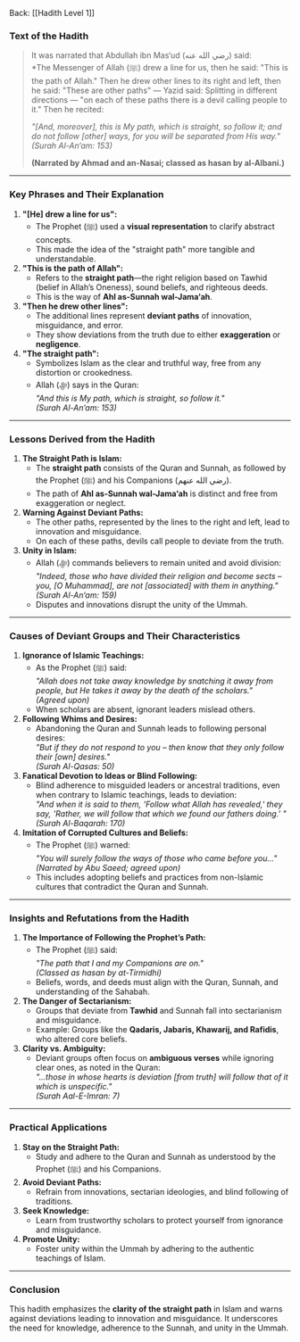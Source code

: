 Back: [[Hadith Level 1]]
### Text of the Hadith
> It was narrated that Abdullah ibn Mas‘ud (رضي الله عنه) said:  
> *The Messenger of Allah (ﷺ) drew a line for us, then he said: "This is the path of Allah." Then he drew other lines to its right and left, then he said: "These are other paths" — Yazid said: Splitting in different directions — "on each of these paths there is a devil calling people to it." Then he recited:  
>  
> *"[And, moreover], this is My path, which is straight, so follow it; and do not follow [other] ways, for you will be separated from His way."*  
> *(Surah Al-An‘am: 153)*  
>  
> **(Narrated by Ahmad and an-Nasai; classed as hasan by al-Albani.)**

---

### Key Phrases and Their Explanation
1. **"[He] drew a line for us":**
   - The Prophet (ﷺ) used a **visual representation** to clarify abstract concepts.
   - This made the idea of the "straight path" more tangible and understandable.
2. **"This is the path of Allah":**
   - Refers to the **straight path**—the right religion based on Tawhid (belief in Allah’s Oneness), sound beliefs, and righteous deeds.
   - This is the way of **Ahl as-Sunnah wal-Jama‘ah**.
3. **"Then he drew other lines":**
   - The additional lines represent **deviant paths** of innovation, misguidance, and error.  
   - They show deviations from the truth due to either **exaggeration** or **negligence**.
4. **"The straight path":**
   - Symbolizes Islam as the clear and truthful way, free from any distortion or crookedness.
   - Allah (ﷻ) says in the Quran:  
     *"And this is My path, which is straight, so follow it."*  
     *(Surah Al-An‘am: 153)*

---

### Lessons Derived from the Hadith
1. **The Straight Path is Islam:**
   - The **straight path** consists of the Quran and Sunnah, as followed by the Prophet (ﷺ) and his Companions (رضي الله عنهم).  
   - The path of **Ahl as-Sunnah wal-Jama‘ah** is distinct and free from exaggeration or neglect.
2. **Warning Against Deviant Paths:**
   - The other paths, represented by the lines to the right and left, lead to innovation and misguidance.  
   - On each of these paths, devils call people to deviate from the truth.
3. **Unity in Islam:**
   - Allah (ﷻ) commands believers to remain united and avoid division:  
     *"Indeed, those who have divided their religion and become sects – you, [O Muhammad], are not [associated] with them in anything."*  
     *(Surah Al-An‘am: 159)*  
   - Disputes and innovations disrupt the unity of the Ummah.

---

### Causes of Deviant Groups and Their Characteristics
1. **Ignorance of Islamic Teachings:**
   - As the Prophet (ﷺ) said:  
     *"Allah does not take away knowledge by snatching it away from people, but He takes it away by the death of the scholars."*  
     *(Agreed upon)*  
   - When scholars are absent, ignorant leaders mislead others.
2. **Following Whims and Desires:**
   - Abandoning the Quran and Sunnah leads to following personal desires:  
     *"But if they do not respond to you – then know that they only follow their [own] desires."*  
     *(Surah Al-Qasas: 50)*  
3. **Fanatical Devotion to Ideas or Blind Following:**
   - Blind adherence to misguided leaders or ancestral traditions, even when contrary to Islamic teachings, leads to deviation:  
     *"And when it is said to them, 'Follow what Allah has revealed,' they say, 'Rather, we will follow that which we found our fathers doing.' "*  
     *(Surah Al-Baqarah: 170)*  
4. **Imitation of Corrupted Cultures and Beliefs:**
   - The Prophet (ﷺ) warned:  
     *"You will surely follow the ways of those who came before you..."*  
     *(Narrated by Abu Saeed; agreed upon)*  
   - This includes adopting beliefs and practices from non-Islamic cultures that contradict the Quran and Sunnah.

---

### Insights and Refutations from the Hadith
1. **The Importance of Following the Prophet’s Path:**
   - The Prophet (ﷺ) said:  
     *"The path that I and my Companions are on."*  
     *(Classed as hasan by at-Tirmidhi)*  
   - Beliefs, words, and deeds must align with the Quran, Sunnah, and understanding of the Sahabah.
2. **The Danger of Sectarianism:**
   - Groups that deviate from **Tawhid** and Sunnah fall into sectarianism and misguidance.
   - Example: Groups like the **Qadaris, Jabaris, Khawarij, and Rafidis**, who altered core beliefs.
3. **Clarity vs. Ambiguity:**
   - Deviant groups often focus on **ambiguous verses** while ignoring clear ones, as noted in the Quran:  
     *"...those in whose hearts is deviation [from truth] will follow that of it which is unspecific."*  
     *(Surah Aal-E-Imran: 7)*  

---

### Practical Applications
1. **Stay on the Straight Path:**
   - Study and adhere to the Quran and Sunnah as understood by the Prophet (ﷺ) and his Companions.
2. **Avoid Deviant Paths:**
   - Refrain from innovations, sectarian ideologies, and blind following of traditions.
3. **Seek Knowledge:**
   - Learn from trustworthy scholars to protect yourself from ignorance and misguidance.
4. **Promote Unity:**
   - Foster unity within the Ummah by adhering to the authentic teachings of Islam.

---

### Conclusion
This hadith emphasizes the **clarity of the straight path** in Islam and warns against deviations leading to innovation and misguidance. It underscores the need for knowledge, adherence to the Sunnah, and unity in the Ummah.